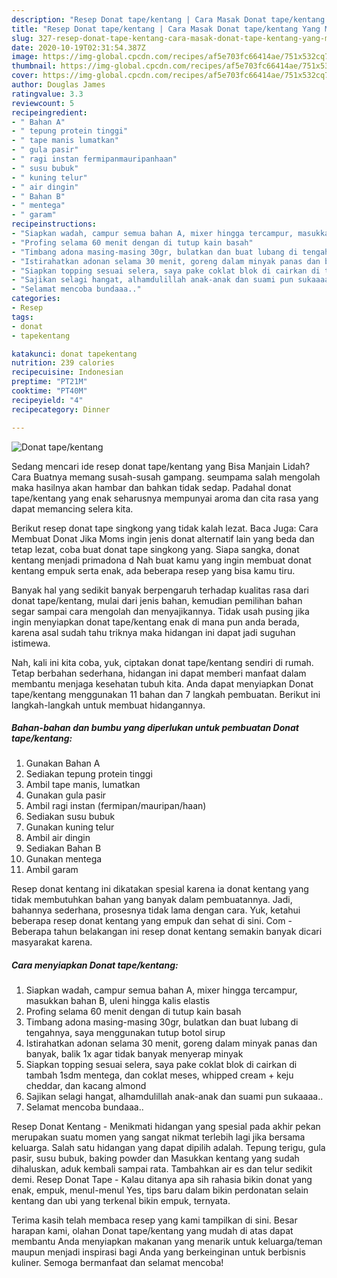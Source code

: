```yaml
---
description: "Resep Donat tape/kentang | Cara Masak Donat tape/kentang Yang Menggugah Selera"
title: "Resep Donat tape/kentang | Cara Masak Donat tape/kentang Yang Menggugah Selera"
slug: 327-resep-donat-tape-kentang-cara-masak-donat-tape-kentang-yang-menggugah-selera
date: 2020-10-19T02:31:54.387Z
image: https://img-global.cpcdn.com/recipes/af5e703fc66414ae/751x532cq70/donat-tapekentang-foto-resep-utama.jpg
thumbnail: https://img-global.cpcdn.com/recipes/af5e703fc66414ae/751x532cq70/donat-tapekentang-foto-resep-utama.jpg
cover: https://img-global.cpcdn.com/recipes/af5e703fc66414ae/751x532cq70/donat-tapekentang-foto-resep-utama.jpg
author: Douglas James
ratingvalue: 3.3
reviewcount: 5
recipeingredient:
- " Bahan A"
- " tepung protein tinggi"
- " tape manis lumatkan"
- " gula pasir"
- " ragi instan fermipanmauripanhaan"
- " susu bubuk"
- " kuning telur"
- " air dingin"
- " Bahan B"
- " mentega"
- " garam"
recipeinstructions:
- "Siapkan wadah, campur semua bahan A, mixer hingga tercampur, masukkan bahan B, uleni hingga kalis elastis"
- "Profing selama 60 menit dengan di tutup kain basah"
- "Timbang adona masing-masing 30gr, bulatkan dan buat lubang di tengahnya, saya menggunakan tutup botol sirup"
- "Istirahatkan adonan selama 30 menit, goreng dalam minyak panas dan banyak, balik 1x agar tidak banyak menyerap minyak"
- "Siapkan topping sesuai selera, saya pake coklat blok di cairkan di tambah 1sdm mentega, dan coklat meses, whipped cream + keju cheddar, dan kacang almond"
- "Sajikan selagi hangat, alhamdulillah anak-anak dan suami pun sukaaaa.."
- "Selamat mencoba bundaaa.."
categories:
- Resep
tags:
- donat
- tapekentang

katakunci: donat tapekentang 
nutrition: 239 calories
recipecuisine: Indonesian
preptime: "PT21M"
cooktime: "PT40M"
recipeyield: "4"
recipecategory: Dinner

---
```



![Donat tape/kentang](https://img-global.cpcdn.com/recipes/af5e703fc66414ae/751x532cq70/donat-tapekentang-foto-resep-utama.jpg)

Sedang mencari ide resep donat tape/kentang yang Bisa Manjain Lidah? Cara Buatnya memang susah-susah gampang. seumpama salah mengolah maka hasilnya akan hambar dan bahkan tidak sedap. Padahal donat tape/kentang yang enak seharusnya mempunyai aroma dan cita rasa yang dapat memancing selera kita.

Berikut resep donat tape singkong yang tidak kalah lezat. Baca Juga: Cara Membuat Donat Jika Moms ingin jenis donat alternatif lain yang beda dan tetap lezat, coba buat donat tape singkong yang. Siapa sangka, donat kentang menjadi primadona d Nah buat kamu yang ingin membuat donat kentang empuk serta enak, ada beberapa resep yang bisa kamu tiru.

Banyak hal yang sedikit banyak berpengaruh terhadap kualitas rasa dari donat tape/kentang, mulai dari jenis bahan, kemudian pemilihan bahan segar sampai cara mengolah dan menyajikannya. Tidak usah pusing jika ingin menyiapkan donat tape/kentang enak di mana pun anda berada, karena asal sudah tahu triknya maka hidangan ini dapat jadi suguhan istimewa.


Nah, kali ini kita coba, yuk, ciptakan donat tape/kentang sendiri di rumah. Tetap berbahan sederhana, hidangan ini dapat memberi manfaat dalam membantu menjaga kesehatan tubuh kita. Anda dapat menyiapkan Donat tape/kentang menggunakan 11 bahan dan 7 langkah pembuatan. Berikut ini langkah-langkah untuk membuat hidangannya.

<!--inarticleads1-->

##### Bahan-bahan dan bumbu yang diperlukan untuk pembuatan Donat tape/kentang:

1. Gunakan  Bahan A
1. Sediakan  tepung protein tinggi
1. Ambil  tape manis, lumatkan
1. Gunakan  gula pasir
1. Ambil  ragi instan (fermipan/mauripan/haan)
1. Sediakan  susu bubuk
1. Gunakan  kuning telur
1. Ambil  air dingin
1. Sediakan  Bahan B
1. Gunakan  mentega
1. Ambil  garam


Resep donat kentang ini dikatakan spesial karena ia donat kentang yang tidak membutuhkan bahan yang banyak dalam pembuatannya. Jadi, bahannya sederhana, prosesnya tidak lama dengan cara. Yuk, ketahui beberapa resep donat kentang yang empuk dan sehat di sini. Com - Beberapa tahun belakangan ini resep donat kentang semakin banyak dicari masyarakat karena. 

<!--inarticleads2-->

##### Cara menyiapkan Donat tape/kentang:

1. Siapkan wadah, campur semua bahan A, mixer hingga tercampur, masukkan bahan B, uleni hingga kalis elastis
1. Profing selama 60 menit dengan di tutup kain basah
1. Timbang adona masing-masing 30gr, bulatkan dan buat lubang di tengahnya, saya menggunakan tutup botol sirup
1. Istirahatkan adonan selama 30 menit, goreng dalam minyak panas dan banyak, balik 1x agar tidak banyak menyerap minyak
1. Siapkan topping sesuai selera, saya pake coklat blok di cairkan di tambah 1sdm mentega, dan coklat meses, whipped cream + keju cheddar, dan kacang almond
1. Sajikan selagi hangat, alhamdulillah anak-anak dan suami pun sukaaaa..
1. Selamat mencoba bundaaa..


Resep Donat Kentang - Menikmati hidangan yang spesial pada akhir pekan merupakan suatu momen yang sangat nikmat terlebih lagi jika bersama keluarga. Salah satu hidangan yang dapat dipilih adalah. Tepung terigu, gula pasir, susu bubuk, baking powder dan Masukkan kentang yang sudah dihaluskan, aduk kembali sampai rata. Tambahkan air es dan telur sedikit demi. Resep Donat Tape - Kalau ditanya apa sih rahasia bikin donat yang enak, empuk, menul-menul Yes, tips baru dalam bikin perdonatan selain kentang dan ubi yang terkenal bikin empuk, ternyata. 

Terima kasih telah membaca resep yang kami tampilkan di sini. Besar harapan kami, olahan Donat tape/kentang yang mudah di atas dapat membantu Anda menyiapkan makanan yang menarik untuk keluarga/teman maupun menjadi inspirasi bagi Anda yang berkeinginan untuk berbisnis kuliner. Semoga bermanfaat dan selamat mencoba!
